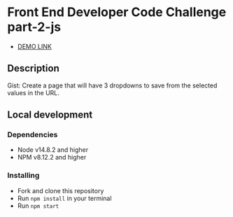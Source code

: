 # Front End Developer Code Challenge part-2-js
- [DEMO LINK](https://ShevchyshynRoman.github.io/art-code-part2-js/)

## Description
Gist: Create a page that will have 3 dropdowns to save from the selected values in the URL.

## Local development

### Dependencies
* Node v14.8.2 and higher
* NPM v8.12.2 and higher

### Installing
* Fork and clone this repository
* Run `npm install` in your terminal
* Run `npm start`

